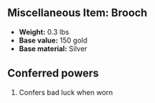 ## Miscellaneous Item: Brooch
- **Weight:** 0.3 lbs
- **Base value:** 150 gold
- **Base material:** Silver
## Conferred powers
1. Confers bad luck when worn
